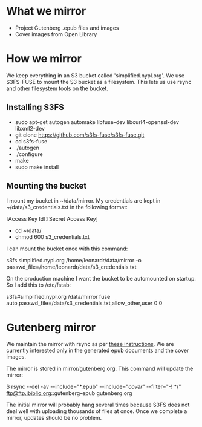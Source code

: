 # What we mirror

* Project Gutenberg .epub files and images
* Cover images from Open Library

# How we mirror

We keep everything in an S3 bucket called 'simplified.nypl.org'. We use S3FS-FUSE to mount the S3 bucket as a filesystem. This lets us use rsync and other filesystem tools on the bucket.

## Installing S3FS

* sudo apt-get autogen automake libfuse-dev libcurl4-openssl-dev libxml2-dev
* git clone https://github.com/s3fs-fuse/s3fs-fuse.git
* cd s3fs-fuse
* ./autogen
* ./configure
* make
* sudo make install

## Mounting the bucket

I mount my bucket in ~/data/mirror. My credentials are kept in ~/data/s3_credentials.txt in the following format:

[Access Key Id]:[Secret Access Key]

* cd ~/data/
* chmod 600 s3_credentials.txt

I can mount the bucket once with this command:

s3fs simplified.nypl.org /home/leonardr/data/mirror -o passwd_file=/home/leonardr/data/s3_credentials.txt

On the production machine I want the bucket to be automounted on startup. So I add this to /etc/fstab:

s3fs#simplified.nypl.org /data/mirror fuse auto,passwd_file=/data/s3_credentials.txt,allow_other,user 0 0

# Gutenberg mirror

We maintain the mirror with rsync as per [these instructions](http://www.gutenberg.org/wiki/Gutenberg:Mirroring_How-To). We are currently interested only in the generated epub documents and the cover images. 

The mirror is stored in mirror/gutenberg.org. This command will update the mirror:

$ rsync --del -av --include="*.epub" --include="*cover*" --filter="-! */" ftp@ftp.ibiblio.org::gutenberg-epub gutenberg.org

The initial mirror will probably hang several times because S3FS does not deal well with uploading thousands of files at once. Once we complete a mirror, updates should be no problem. 
